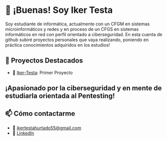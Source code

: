 # 👋 ¡Buenas! Soy Iker Testa

Soy estudiante de informática, actualmente con un CFGM en sistemas microinformáticos y redes y en proceso de un CFGS en sistemas informáticos en red con perfil orientado a ciberseguridad.
En esta cuenta de github subiré proyectos personales que vaya realizando, poniendo en práctica conocimientos adquiridos en los estudios!

## 🚀 Proyectos Destacados

- 🔧 [Iker-Testa](https://github.com/ikerth05/Hosting-VM): Primer Proyecto

## ¡Apasionado por la ciberseguridad y en mente de estudiarla orientada al Pentesting!


## 📫 Cómo contactarme

- 📧 ikertestahurtado55@gmail.com
- 💼 [LinkedIn](https://www.linkedin.com/in/iker-testa-hurtado-33948233b/)

